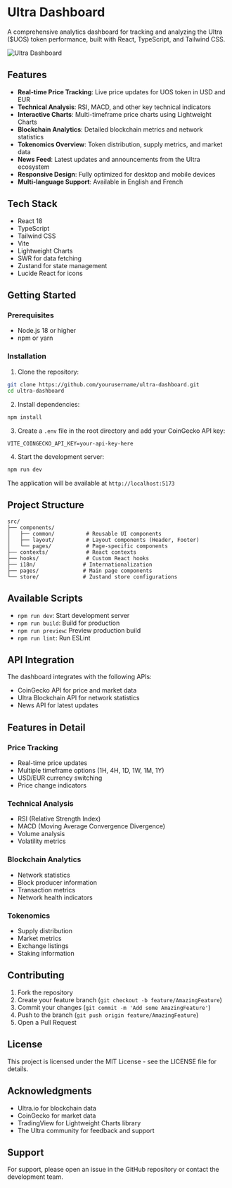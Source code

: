 # Ultra Dashboard

A comprehensive analytics dashboard for tracking and analyzing the Ultra ($UOS) token performance, built with React, TypeScript, and Tailwind CSS.

![Ultra Dashboard](https://assets.coingecko.com/coins/images/4480/small/Ultra.png)

## Features

- **Real-time Price Tracking**: Live price updates for UOS token in USD and EUR
- **Technical Analysis**: RSI, MACD, and other key technical indicators
- **Interactive Charts**: Multi-timeframe price charts using Lightweight Charts
- **Blockchain Analytics**: Detailed blockchain metrics and network statistics
- **Tokenomics Overview**: Token distribution, supply metrics, and market data
- **News Feed**: Latest updates and announcements from the Ultra ecosystem
- **Responsive Design**: Fully optimized for desktop and mobile devices
- **Multi-language Support**: Available in English and French

## Tech Stack

- React 18
- TypeScript
- Tailwind CSS
- Vite
- Lightweight Charts
- SWR for data fetching
- Zustand for state management
- Lucide React for icons

## Getting Started

### Prerequisites

- Node.js 18 or higher
- npm or yarn

### Installation

1. Clone the repository:
```bash
git clone https://github.com/yourusername/ultra-dashboard.git
cd ultra-dashboard
```

2. Install dependencies:
```bash
npm install
```

3. Create a `.env` file in the root directory and add your CoinGecko API key:
```
VITE_COINGECKO_API_KEY=your-api-key-here
```

4. Start the development server:
```bash
npm run dev
```

The application will be available at `http://localhost:5173`

## Project Structure

```
src/
├── components/
│   ├── common/          # Reusable UI components
│   ├── layout/          # Layout components (Header, Footer)
│   └── pages/           # Page-specific components
├── contexts/            # React contexts
├── hooks/               # Custom React hooks
├── i18n/               # Internationalization
├── pages/              # Main page components
└── store/              # Zustand store configurations
```

## Available Scripts

- `npm run dev`: Start development server
- `npm run build`: Build for production
- `npm run preview`: Preview production build
- `npm run lint`: Run ESLint

## API Integration

The dashboard integrates with the following APIs:

- CoinGecko API for price and market data
- Ultra Blockchain API for network statistics
- News API for latest updates

## Features in Detail

### Price Tracking
- Real-time price updates
- Multiple timeframe options (1H, 4H, 1D, 1W, 1M, 1Y)
- USD/EUR currency switching
- Price change indicators

### Technical Analysis
- RSI (Relative Strength Index)
- MACD (Moving Average Convergence Divergence)
- Volume analysis
- Volatility metrics

### Blockchain Analytics
- Network statistics
- Block producer information
- Transaction metrics
- Network health indicators

### Tokenomics
- Supply distribution
- Market metrics
- Exchange listings
- Staking information

## Contributing

1. Fork the repository
2. Create your feature branch (`git checkout -b feature/AmazingFeature`)
3. Commit your changes (`git commit -m 'Add some AmazingFeature'`)
4. Push to the branch (`git push origin feature/AmazingFeature`)
5. Open a Pull Request

## License

This project is licensed under the MIT License - see the LICENSE file for details.

## Acknowledgments

- Ultra.io for blockchain data
- CoinGecko for market data
- TradingView for Lightweight Charts library
- The Ultra community for feedback and support

## Support

For support, please open an issue in the GitHub repository or contact the development team.
